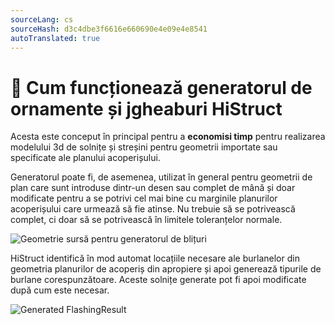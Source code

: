 ```yaml
---
sourceLang: cs
sourceHash: d3c4dbe3f6616e660690e4e09e4e8541
autoTranslated: true
---
```


# 🚀 Cum funcționează generatorul de ornamente și jgheaburi HiStruct

Acesta este conceput în principal pentru a **economisi timp** pentru realizarea modelului 3d de solnițe și streșini pentru geometrii importate sau specificate ale planului acoperișului.

Generatorul poate fi, de asemenea, utilizat în general pentru geometrii de plan care sunt introduse dintr-un desen sau complet de mână și doar modificate pentru a se potrivi cel mai bine cu marginile planurilor acoperișului care urmează să fie atinse. Nu trebuie să se potrivească complet, ci doar să se potrivească în limitele toleranțelor normale.

![Geometrie sursă pentru generatorul de blițuri](img/sourceGeometryForFlashingGenerator.png)

HiStruct identifică în mod automat locațiile necesare ale burlanelor din geometria planurilor de acoperiș din apropiere și apoi generează tipurile de burlane corespunzătoare. Aceste solnițe generate pot fi apoi modificate după cum este necesar.

![Generated FlashingResult](img/generatedFlashingResult.png)
